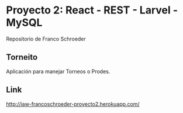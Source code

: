 # Proyecto 2: React - REST - Larvel - MySQL

Repositorio de Franco Schroeder

## Torneito

Aplicación para manejar Torneos o Prodes.

## Link

http://iaw-francoschroeder-proyecto2.herokuapp.com/
